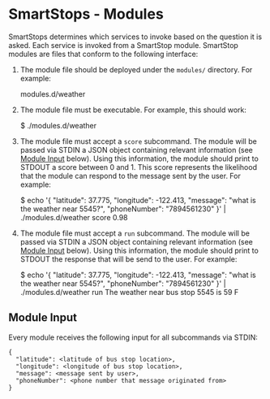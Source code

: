 # SmartStops - Modules
SmartStops determines which services to invoke based on the question it is asked. Each service is invoked from a SmartStop module. SmartStop modules are files that conform to the following interface:

1) The module file should be deployed under the `modules/` directory. For example:

    modules.d/weather

2) The module file must be executable. For example, this should work:

    $ ./modules.d/weather

3) The module file must accept a `score` subcommand. The module will be passed via STDIN a JSON object containing relevant information (see [Module Input](#module_input) below). Using this information, the module should print to STDOUT a score between 0 and 1. This score represents the likelihood that the module can respond to the message sent by the user. For example:

    $ echo '{ "latitude": 37.775, "longitude": -122.413, "message": "what is the weather near 5545?", "phoneNumber": "7894561230" }' | ./modules.d/weather score 
    0.98

4) The module file must accept a `run` subcommand. The module will be passed via STDIN a JSON object containing relevant information (see [Module Input](#module_input) below). Using this information, the module should print to STDOUT the response that will be send to the user. For example:

    $ echo '{ "latitude": 37.775, "longitude": -122.413, "message": "what is the weather near 5545?", "phoneNumber": "7894561230" }' | ./modules.d/weather run
    The weather near bus stop 5545 is 59 F

## Module Input
Every module receives the following input for all subcommands via STDIN:

    {
      "latitude": <latitude of bus stop location>,
      "longitude": <longitude of bus stop location>,
      "message": <message sent by user>,
      "phoneNumber": <phone number that message originated from>
    }

